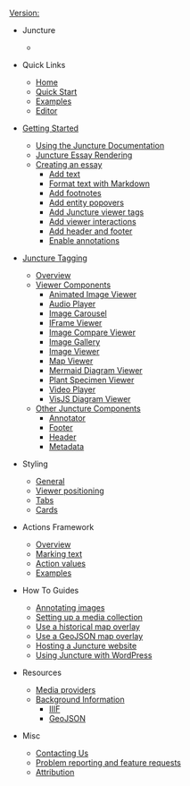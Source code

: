 [Version: <ve-version></ve-version>](https://github.com/orgs/juncture-digital/discussions/4)

- Juncture
  - <ve-auth></ve-auth>

- Quick Links
    - [Home](/)
    - [Quick Start](/docs/quick-start)
    - [Examples](/docs/examples/)
    - [Editor](/docs/embedded-editor)
  
- [Getting Started](/docs/getting-started)
  - [Using the Juncture Documentation](/docs/getting-started)
  - [Juncture Essay Rendering](/docs/getting-started?id=juncture-essay-rendering)
  - [Creating an essay](/docs/getting-started?id=creating-an-essay)
    - [Add text](/docs/getting-started?id=add-text)
    - [Format text with Markdown](/docs/getting-started?id=format-text-with-markdown)
    - [Add footnotes](/docs/getting-started?id=add-footnotes)
    - [Add entity popovers](/docs/getting-started?id=add-entity-popovers)
    - [Add Juncture viewer tags](/docs/getting-started?id=add-juncture-viewer-tags)
    - [Add viewer interactions](/docs/getting-started?id=add-viewer-interactions)
    - [Add header and footer](/docs/getting-started?id=add-header-and-footer)
    - [Enable annotations](/docs/getting-started?id=enable-annotations)

- [Juncture Tagging](/docs/components/)
  - [Overview](/docs/components/)
  - [Viewer Components](/docs/components/overview?id=viewers)
    - [Animated Image Viewer](/docs/components/animated-image-viewer)
    - [Audio Player](/docs/components/audio-player)
    - [Image Carousel](/docs/components/image-carousel)
    - [IFrame Viewer](/docs/components/iframe-viewer)
    - [Image Compare Viewer](/docs/components/image-compare-viewer)
    - [Image Gallery](/docs/components/image-gallery)
    - [Image Viewer](/docs/components/image-viewer)
    - [Map Viewer](/docs/components/map-viewer)
    - [Mermaid Diagram Viewer](/docs/components/mermaid-diagram-viewer)
    - [Plant Specimen Viewer](/docs/components/plant-specimen-viewer)
    - [Video Player](/docs/components/video-player)
    - [VisJS Diagram Viewer](/docs/components/visjs-diagram-viewer)
  - [Other Juncture Components](/docs/components/overview?id=other-tags)
    - [Annotator](/docs/components/annotate)
    - [Footer](/docs/components/footer)
    - [Header](/docs/components/header)
    - [Metadata](/docs/components/meta)

- Styling
  - [General](/docs/styling/general)
  - [Viewer positioning](/docs/styling/viewer-positioning)
  - [Tabs](/docs/styling/tabs)
  - [Cards](/docs/styling/cards)

- Actions Framework
  - [Overview](/docs/actions?id=overview)
  - [Marking text](/docs/actions?id=marking-text)
  - [Action values](/docs/actions?id=getting-action-values)
  - [Examples](/docs/actions?id=examples)

- How To Guides
  - [Annotating images](/docs/howto/annotate-images)
  - [Setting up a media collection](/docs/howto/setup-media-collection)
  - [Use a historical map overlay](/docs/howto/use-historic-maps)
  - [Use a GeoJSON map overlay](/docs/howto/geojson-overlay)
  - [Hosting a Juncture website](/docs/howto/hosting)
  - [Using Juncture with WordPress](/docs/howto/use-juncture-with-wordpress)

- Resources
  - [Media providers](/docs/resources/media)
  - [Background Information](/docs/resources/background)
    - [IIIF](/docs/resources/background?id=iiif)
    - [GeoJSON](/docs/resources/background?id=geojson)

- Misc
  - [Contacting Us](/docs/contact)
  - [Problem reporting and feature requests](/docs/issues)
  - [Attribution](/docs/attribution)